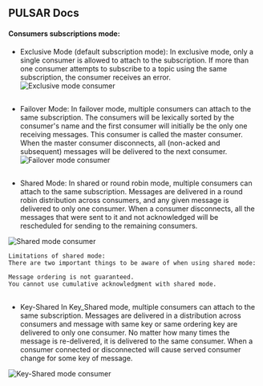 ## PULSAR Docs

#### Consumers subscriptions mode:


- Exclusive Mode (default subscription mode): 
In exclusive mode, only a single consumer is allowed to attach to the subscription. 
If more than one consumer attempts to subscribe to a topic using the same subscription, the consumer receives an error.
![Exclusive mode consumer](https://pulsar.apache.org/docs/assets/pulsar-exclusive-subscriptions.png)

##
- Failover Mode: 
In failover mode, multiple consumers can attach to the same subscription. 
The consumers will be lexically sorted by the consumer's name and the first consumer will initially be the only one receiving messages. 
This consumer is called the master consumer.
When the master consumer disconnects, all (non-acked and subsequent) messages will be delivered to the next consumer.
![Failover mode consumer](https://pulsar.apache.org/docs/assets/pulsar-failover-subscriptions.png)

##
- Shared Mode: 
In shared or round robin mode, multiple consumers can attach to the same subscription. 
Messages are delivered in a round robin distribution across consumers, and any given message is delivered to only one consumer. 
When a consumer disconnects, all the messages that were sent to it and not acknowledged will be rescheduled for sending to the remaining consumers.

![Shared mode consumer](https://pulsar.apache.org/docs/assets/pulsar-shared-subscriptions.png)

```
Limitations of shared mode:
There are two important things to be aware of when using shared mode:

Message ordering is not guaranteed.
You cannot use cumulative acknowledgment with shared mode.
```
##

- Key-Shared
In Key_Shared mode, multiple consumers can attach to the same subscription. 
Messages are delivered in a distribution across consumers and message with same key or same ordering key are delivered to only one consumer. 
No matter how many times the message is re-delivered, it is delivered to the same consumer. 
When a consumer connected or disconnected will cause served consumer change for some key of message.

![Key-Shared mode consumer](https://pulsar.apache.org/docs/assets/pulsar-key-shared-subscriptions.png)

